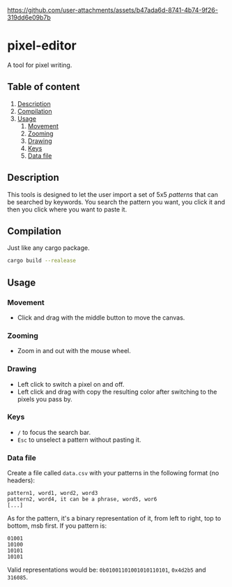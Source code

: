 
https://github.com/user-attachments/assets/b47ada6d-8741-4b74-9f26-319dd6e09b7b

# pixel-editor
A tool for pixel writing.

## Table of content
1. [Description](#Description)
2. [Compilation](#Compilation)
3. [Usage](#Usage)
   1. [Movement](#Movement)
   2. [Zooming](#Zooming)
   3. [Drawing](#Drawing)
   4. [Keys](#Keys)
   5. [Data file](#Data-file)

## Description
This tools is designed to let the user import a set of 5x5 *patterns* that can be searched by keywords.
You search the pattern you want, you click it and then you click where you want to paste it.

## Compilation
Just like any cargo package.
```bash
cargo build --realease
```

## Usage
### Movement
- Click and drag with the middle button to move the canvas.
### Zooming
- Zoom in and out with the mouse wheel.
### Drawing
- Left click to switch a pixel on and off.
- Left click and drag with copy the resulting color after switching to the pixels you pass by.
### Keys
- `/` to focus the search bar.
- `Esc` to unselect a pattern without pasting it.
### Data file
Create a file called `data.csv` with your patterns in the following format (no headers):
```csv
pattern1, word1, word2, word3
pattern2, word4, it can be a phrase, word5, wor6
[...]
```
As for the pattern, it's a binary representation of it, from left to right, top to bottom, msb first.
If you pattern is:
```
01001
10100
10101
10101
```
Valid representations would be: `0b01001101001010110101`, `0x4d2b5` and `316085`.

